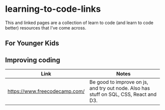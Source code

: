 # learning-to-code-links

This and linked pages are a collection of learn to code (and learn to code better) resources that I've come across.

## For Younger Kids



## Improving coding

Link | Notes
-----|------
https://www.freecodecamp.com/ | Be good to improve on js, and try out node.  Also has stuff on SQL, CSS, React and D3.
